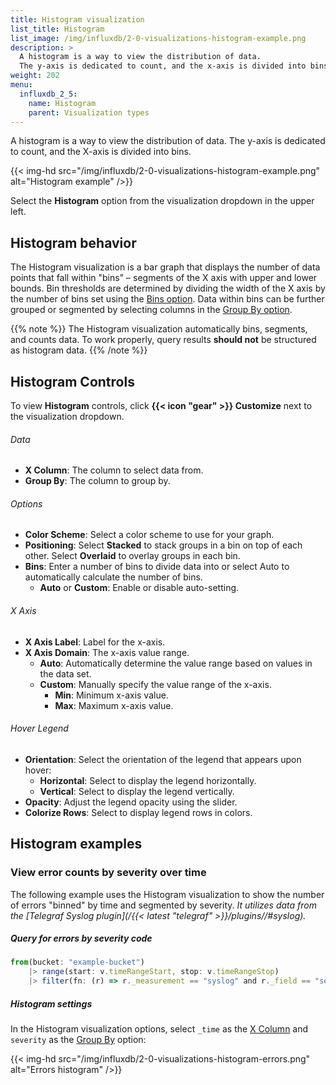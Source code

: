```yaml
---
title: Histogram visualization
list_title: Histogram
list_image: /img/influxdb/2-0-visualizations-histogram-example.png
description: >
  A histogram is a way to view the distribution of data.
  The y-axis is dedicated to count, and the x-axis is divided into bins.
weight: 202
menu:
  influxdb_2_5:
    name: Histogram
    parent: Visualization types
---
```


A histogram is a way to view the distribution of data.
The y-axis is dedicated to count, and the X-axis is divided into bins.

{{< img-hd src="/img/influxdb/2-0-visualizations-histogram-example.png" alt="Histogram example" />}}

Select the **Histogram** option from the visualization dropdown in the upper left.

## Histogram behavior
The Histogram visualization is a bar graph that displays the number of data points
that fall within "bins" – segments of the X axis with upper and lower bounds.
Bin thresholds are determined by dividing the width of the X axis by the number
of bins set using the [Bins option](#options).
Data within bins can be further grouped or segmented by selecting columns in the
[Group By option](#options).

{{% note %}}
The Histogram visualization automatically bins, segments, and counts data.
To work properly, query results **should not** be structured as histogram data.
{{% /note %}}

## Histogram Controls
To view **Histogram** controls, click **{{< icon "gear" >}} Customize** next to
the visualization dropdown.

###### Data
- **X Column**: The column to select data from.
- **Group By**: The column to group by.

###### Options
- **Color Scheme**: Select a color scheme to use for your graph.
- **Positioning**: Select **Stacked** to stack groups in a bin on top of each other.
  Select **Overlaid** to overlay groups in each bin.
- **Bins**: Enter a number of bins to divide data into or select Auto to automatically
  calculate the number of bins.
  - **Auto** or **Custom**: Enable or disable auto-setting.

###### X Axis
- **X Axis Label**: Label for the x-axis.
- **X Axis Domain**: The x-axis value range.
  - **Auto**: Automatically determine the value range based on values in the data set.
  - **Custom**: Manually specify the value range of the x-axis.
      - **Min**: Minimum x-axis value.
      - **Max**: Maximum x-axis value.

###### Hover Legend
- **Orientation**: Select the orientation of the legend that appears upon hover:
  - **Horizontal**: Select to display the legend horizontally.
  - **Vertical**: Select to display the legend vertically.
- **Opacity**: Adjust the legend opacity using the slider.
- **Colorize Rows**: Select to display legend rows in colors.

## Histogram examples

### View error counts by severity over time
The following example uses the Histogram visualization to show the number of errors
"binned" by time and segmented by severity.
_It utilizes data from the [Telegraf Syslog plugin](/{{< latest "telegraf" >}}/plugins//#syslog)._

##### Query for errors by severity code
```js
from(bucket: "example-bucket")
    |> range(start: v.timeRangeStart, stop: v.timeRangeStop)
    |> filter(fn: (r) => r._measurement == "syslog" and r._field == "severity_code")
```

##### Histogram settings
In the Histogram visualization options, select `_time` as the [X Column](#data)
and `severity` as the [Group By](#data) option:

{{< img-hd src="/img/influxdb/2-0-visualizations-histogram-errors.png" alt="Errors histogram" />}}
